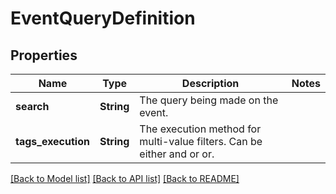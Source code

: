 # EventQueryDefinition

## Properties

Name | Type | Description | Notes
------------ | ------------- | ------------- | -------------
**search** | **String** | The query being made on the event. | 
**tags_execution** | **String** | The execution method for multi-value filters. Can be either and or or. | 

[[Back to Model list]](../README.md#documentation-for-models) [[Back to API list]](../README.md#documentation-for-api-endpoints) [[Back to README]](../README.md)



